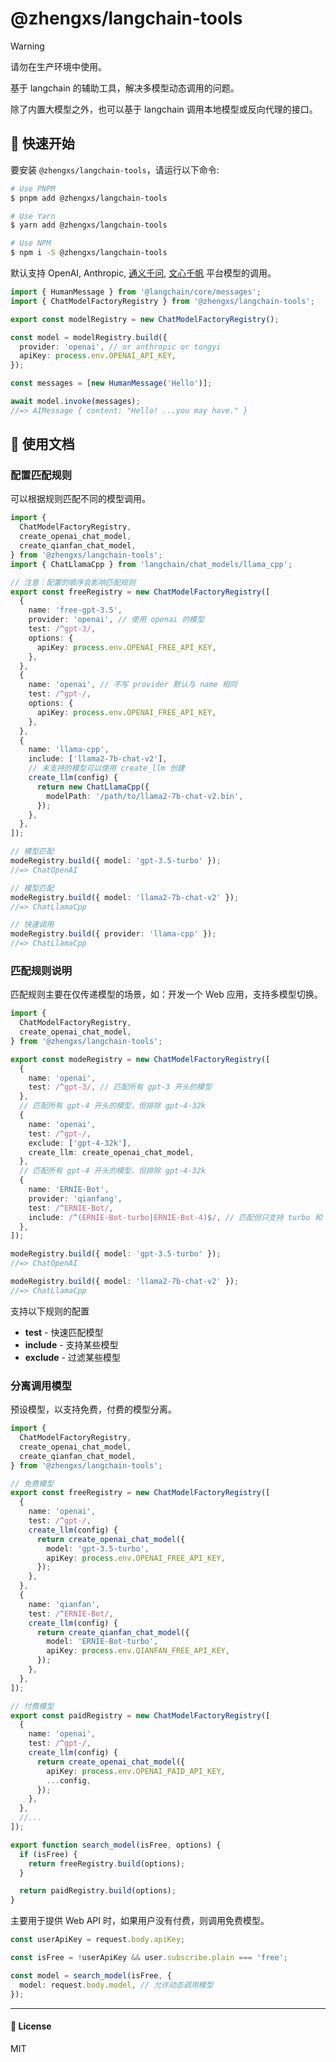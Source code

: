 # @zhengxs/langchain-tools

> [!WARNING]
> 请勿在生产环境中使用。

基于 langchain 的辅助工具，解决多模型动态调用的问题。

除了内置大模型之外，也可以基于 langchain 调用本地模型或反向代理的接口。

## 🚀 快速开始

要安装 `@zhengxs/langchain-tools`，请运行以下命令:

```bash
# Use PNPM
$ pnpm add @zhengxs/langchain-tools

# Use Yarn
$ yarn add @zhengxs/langchain-tools

# Use NPM
$ npm i -S @zhengxs/langchain-tools
```

默认支持 OpenAI, Anthropic, [通义千问][tongyi-api-key], [文心千帆][wenxinworkshop] 平台模型的调用。

```ts
import { HumanMessage } from '@langchain/core/messages';
import { ChatModelFactoryRegistry } from '@zhengxs/langchain-tools';

export const modelRegistry = new ChatModelFactoryRegistry();

const model = modelRegistry.build({
  provider: 'openai', // or anthropic or tongyi
  apiKey: process.env.OPENAI_API_KEY,
});

const messages = [new HumanMessage('Hello')];

await model.invoke(messages);
//=> AIMessage { content: "Hello! ...you may have." }
```

## 📖 使用文档

### 配置匹配规则

可以根据规则匹配不同的模型调用。

```ts
import {
  ChatModelFactoryRegistry,
  create_openai_chat_model,
  create_qianfan_chat_model,
} from '@zhengxs/langchain-tools';
import { ChatLlamaCpp } from 'langchain/chat_models/llama_cpp';

// 注意：配置的顺序会影响匹配规则
export const freeRegistry = new ChatModelFactoryRegistry([
  {
    name: 'free-gpt-3.5',
    provider: 'openai', // 使用 openai 的模型
    test: /^gpt-3/,
    options: {
      apiKey: process.env.OPENAI_FREE_API_KEY,
    },
  },
  {
    name: 'openai', // 不写 provider 默认与 name 相同
    test: /^gpt-/,
    options: {
      apiKey: process.env.OPENAI_FREE_API_KEY,
    },
  },
  {
    name: 'llama-cpp',
    include: ['llama2-7b-chat-v2'],
    // 未支持的模型可以使用 create_llm 创建
    create_llm(config) {
      return new ChatLlamaCpp({
        modelPath: '/path/to/llama2-7b-chat-v2.bin',
      });
    },
  },
]);

// 模型匹配
modeRegistry.build({ model: 'gpt-3.5-turbo' });
//=> ChatOpenAI

// 模型匹配
modeRegistry.build({ model: 'llama2-7b-chat-v2' });
//=> ChatLlamaCpp

// 快速调用
modeRegistry.build({ provider: 'llama-cpp' });
//=> ChatLlamaCpp
```

### 匹配规则说明

匹配规则主要在仅传递模型的场景，如：开发一个 Web 应用，支持多模型切换。

```ts
import {
  ChatModelFactoryRegistry,
  create_openai_chat_model,
} from '@zhengxs/langchain-tools';

export const modeRegistry = new ChatModelFactoryRegistry([
  {
    name: 'openai',
    test: /^gpt-3/, // 匹配所有 gpt-3 开头的模型
  },
  // 匹配所有 gpt-4 开头的模型，但排除 gpt-4-32k
  {
    name: 'openai',
    test: /^gpt-/,
    exclude: ['gpt-4-32k'],
    create_llm: create_openai_chat_model,
  },
  // 匹配所有 gpt-4 开头的模型，但排除 gpt-4-32k
  {
    name: 'ERNIE-Bot',
    provider: 'qianfang',
    test: /^ERNIE-Bot/,
    include: /^(ERNIE-Bot-turbo|ERNIE-Bot-4)$/, // 匹配但只支持 turbo 和 4 模型
  },
]);

modeRegistry.build({ model: 'gpt-3.5-turbo' });
//=> ChatOpenAI

modeRegistry.build({ model: 'llama2-7b-chat-v2' });
//=> ChatLlamaCpp
```

支持以下规则的配置

- **test** - 快速匹配模型
- **include** - 支持某些模型
- **exclude** - 过滤某些模型

### 分离调用模型

预设模型，以支持免费，付费的模型分离。

```ts
import {
  ChatModelFactoryRegistry,
  create_openai_chat_model,
  create_qianfan_chat_model,
} from '@zhengxs/langchain-tools';

// 免费模型
export const freeRegistry = new ChatModelFactoryRegistry([
  {
    name: 'openai',
    test: /^gpt-/,
    create_llm(config) {
      return create_openai_chat_model({
        model: 'gpt-3.5-turbo',
        apiKey: process.env.OPENAI_FREE_API_KEY,
      });
    },
  },
  {
    name: 'qianfan',
    test: /^ERNIE-Bot/,
    create_llm(config) {
      return create_qianfan_chat_model({
        model: 'ERNIE-Bot-turbo',
        apiKey: process.env.QIANFAN_FREE_API_KEY,
      });
    },
  },
]);

// 付费模型
export const paidRegistry = new ChatModelFactoryRegistry([
  {
    name: 'openai',
    test: /^gpt-/,
    create_llm(config) {
      return create_openai_chat_model({
        apiKey: process.env.OPENAI_PAID_API_KEY,
        ...config,
      });
    },
  },
  //...
]);

export function search_model(isFree, options) {
  if (isFree) {
    return freeRegistry.build(options);
  }

  return paidRegistry.build(options);
}
```

主要用于提供 Web API 时，如果用户没有付费，则调用免费模型。

```ts
const userApiKey = request.body.apiKey;

const isFree = !userApiKey && user.subscribe.plain === 'free';

const model = search_model(isFree, {
  model: request.body.model, // 允许动态调用模型
});
```

---

#### 📝 License

MIT

[profile-link]: https://github.com/zhengxs2018
[tongyi-api-key]: https://help.aliyun.com/zh/dashscope/developer-reference/activate-dashscope-and-create-an-api-key
[wenxinworkshop]: https://console.bce.baidu.com/qianfan/ais/console/applicationConsole/application
